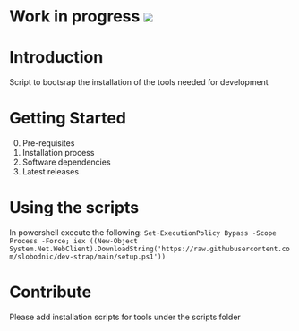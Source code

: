 # Work in progress ![](https://geps.dev/progress/10)
# Introduction 
Script to bootsrap the installation of the tools needed for development

# Getting Started
0.  Pre-requisites
1.	Installation process
2.	Software dependencies
3.	Latest releases


# Using the scripts
In powershell execute the following: 
`Set-ExecutionPolicy Bypass -Scope Process -Force; iex ((New-Object System.Net.WebClient).DownloadString('https://raw.githubusercontent.com/slobodnic/dev-strap/main/setup.ps1'))`

# Contribute
Please add installation scripts for tools under the scripts folder
